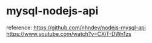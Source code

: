# mysql-nodejs-api
reference:
https://github.com/nhndev/nodejs-mysql-api
https://www.youtube.com/watch?v=CXiT-DWn1zs
